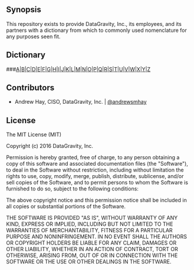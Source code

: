 ## Synopsis

This repository exists to provide DataGravity, Inc., its employees, and its partners with a dictionary from which to commonly used nomenclature for any purposes seen fit.
## Dictionary

###[A]( ../master/dictionary/A.md)|[B]( ../master/dictionary/B.md)|[C]( ../master/dictionary/C.md)|[D]( ../master/dictionary/D.md)|[E]( ../master/dictionary/E.md)|[F]( ../master/dictionary/F.md)|[G]( ../master/dictionary/G.md)|[H]( ../master/dictionary/H.md)|[I]( ../master/dictionary/I.md)|[J]( ../master/dictionary/J.md)|[K]( ../master/dictionary/K.md)|[L]( ../master/dictionary/L.md)|[M]( ../master/dictionary/M.md)|[N]( ../master/dictionary/N.md)|[O]( ../master/dictionary/O.md)|[P]( ../master/dictionary/P.md)|[Q]( ../master/dictionary/Q.md)|[R]( ../master/dictionary/R.md)|[S]( ../master/dictionary/S.md)|[T]( ../master/dictionary/T.md)|[U]( ../master/dictionary/U.md)|[V]( ../master/dictionary/V.md)|[W]( ../master/dictionary/W.md)|[X]( ../master/dictionary/X.md)|[Y]( ../master/dictionary/X.md)|[Z]( ../master/dictionary/Z.md)

## Contributors

* Andrew Hay, CISO, DataGravity, Inc. | [@andrewsmhay](https://twitter.com/andrewsmhay)

## License

The MIT License (MIT)

Copyright (c) 2016 DataGravity, Inc.

Permission is hereby granted, free of charge, to any person obtaining a copy of this software and associated documentation files (the "Software"), to deal in the Software without restriction, including without limitation the rights to use, copy, modify, merge, publish, distribute, sublicense, and/or sell copies of the Software, and to permit persons to whom the Software is furnished to do so, subject to the following conditions:

The above copyright notice and this permission notice shall be included in all copies or substantial portions of the Software.

THE SOFTWARE IS PROVIDED "AS IS", WITHOUT WARRANTY OF ANY KIND, EXPRESS OR IMPLIED, INCLUDING BUT NOT LIMITED TO THE WARRANTIES OF MERCHANTABILITY, FITNESS FOR A PARTICULAR PURPOSE AND NONINFRINGEMENT. IN NO EVENT SHALL THE AUTHORS OR COPYRIGHT HOLDERS BE LIABLE FOR ANY CLAIM, DAMAGES OR OTHER LIABILITY, WHETHER IN AN ACTION OF CONTRACT, TORT OR OTHERWISE, ARISING FROM, OUT OF OR IN CONNECTION WITH THE SOFTWARE OR THE USE OR OTHER DEALINGS IN THE SOFTWARE.
